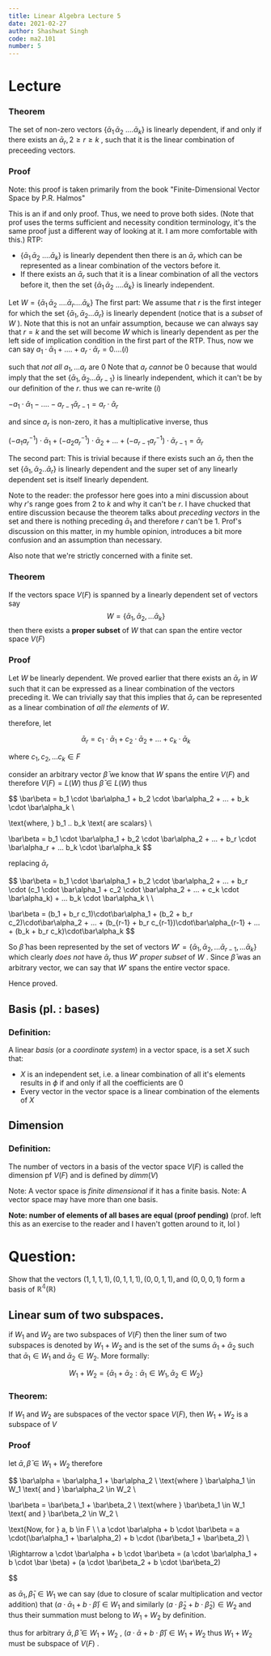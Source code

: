 ```yaml
---
title: Linear Algebra Lecture 5
date: 2021-02-27
author: Shashwat Singh
code: ma2.101
number: 5
---
```

# Lecture 

### Theorem  
The set of non-zero vectors $\{\bar\alpha_1\, \bar\alpha_2\ .… \bar\alpha_k\}$ is linearly dependent, if and only if there exists an  $\bar\alpha_r, 2 \geq r \geq k$ , such that it is the linear combination of preceeding vectors.  

### Proof  
Note: this proof is taken primarily from the book "Finite-Dimensional Vector Space by P.R. Halmos"

This is an if and only proof. Thus, we need to prove both sides. (Note that prof uses the terms sufficient and necessity condition terminology, it's the same proof just a different way of looking at it. I am more comfortable with this.)
RTP:
- $\{\bar\alpha_1\, \bar\alpha_2\ .… \bar\alpha_k\}$ is linearly dependent then there is an $\bar\alpha_r$ which can be represented as a linear combination of the vectors before it.
- If there exists an $\bar\alpha_r$ such that it is a linear combination of all the vectors before it, then the set $\{\bar\alpha_1\, \bar\alpha_2\ .… \bar\alpha_k\}$ is  linearly independent. 

Let $W = \{\bar\alpha_1\, \bar\alpha_2\ .… \bar\alpha_r....  \bar\alpha_k\}$
The first part:
We assume that $r$ is the first integer for which the set $\{\bar\alpha_1, \bar\alpha_2 … \bar\alpha_r\}$ is linearly dependent (notice that is a _subset_ of $W$ ). Note that this is not an unfair assumption, because we can always say that $r =k$ and the set will become $W$ which is linearly dependent as per the left side of implication condition in the first part of the RTP. 
Thus, now we can say
$a_1\cdot \bar\alpha_1 + .... + a_r \cdot \bar\alpha_r = 0....(i)$  

such that _not all_ $a_1, … a_r$ are 0
Note that $a_r$ _cannot_ be $0$ because that would imply that the set $\{\bar\alpha_1, \bar\alpha_2 … \bar\alpha_{r-1}\}$ is linearly independent, which it can't be by our definition of the $r$. 
thus we can re-write $(i)$  

$- a_1\cdot \bar\alpha_1 - .... - a_{r-1}\bar\alpha_{r-1}  = a_r \cdot \bar\alpha_r$

and since $a_r$ is non-zero, it has a multiplicative inverse, thus

$(-a_1  a_r^{-1}) \cdot \bar\alpha_1 + (-a_2  a_r^{-1}) \cdot \bar\alpha_2 + … + (-a_{r-1}  a_r^{-1}) \cdot \bar\alpha_{r-1} = \bar\alpha_r$

The second part:
This is trivial because if there exists such an $\bar\alpha_r$ then the set $\{\bar\alpha_1, \bar\alpha_2 .. \bar\alpha_r\}$ is linearly dependent and the super set of any linearly dependent set is itself linearly dependent. 

Note to the reader: the professor here goes into a mini discussion about why $r$'s range goes from $2$ to $k$ and why it can't be $r$. I have chucked that entire discussion because the theorem talks about _preceding vectors_ in the set and there is nothing preceding $\bar\alpha_1$ and therefore $r$ can't be $1$. Prof's discussion on this matter, in my humble opinion, introduces a bit more confusion and an assumption than necessary. 

Also note that we're strictly concerned with a finite set.

### Theorem
If the vectors space $V(F)$ is spanned by a linearly dependent set of vectors say 
$$
W = \{\bar\alpha_1, \bar\alpha_2, ... \bar\alpha_k\}
$$
then there exists a __proper subset__ of $W$ that can span the entire vector space $V(F)$ 

### Proof
Let $W$ be linearly dependent. 
We proved earlier that there exists an $\bar\alpha_r$ in $W$ such that it can be expressed as a linear combination of the vectors preceding it. We can trivially say that this implies that $\bar\alpha_r$ can be represented as a linear combination of _all the elements_ of $W$.

therefore, let

$$
\bar\alpha_r = c_1 \cdot \bar\alpha_1 + c_2 \cdot \bar\alpha_2 + ... + c_k \cdot \bar\alpha_k
$$

where $c_1, c_2, … c_k \in F$ 

consider an arbitrary vector $\bar\beta$ 
we know that $W$ spans the entire $V(F)$ and therefore $V(F) = L(W)$ 
thus $\bar\beta \in L(W)$
thus  

$$
\bar\beta = b_1 \cdot \bar\alpha_1 + b_2 \cdot \bar\alpha_2 + ... + b_k \cdot \bar\alpha_k \\

\text{where, } b_1 .. b_k \text{ are scalars} \\

\bar\beta = b_1 \cdot \bar\alpha_1 + b_2 \cdot \bar\alpha_2 + ... + b_r \cdot \bar\alpha_r + ... b_k \cdot \bar\alpha_k
$$ 

replacing $\bar\alpha_r$  

$$ 
\bar\beta = b_1 \cdot \bar\alpha_1 + b_2 \cdot \bar\alpha_2 + ... + b_r \cdot (c_1 \cdot \bar\alpha_1 + c_2 \cdot \bar\alpha_2 + ... + c_k \cdot \bar\alpha_k) + ... b_k \cdot \bar\alpha_k \\
\\

\bar\beta = (b_1 + b_r c_1)\cdot\bar\alpha_1 + (b_2 + b_r c_2)\cdot\bar\alpha_2 + ... + (b_{r-1} + b_r c_{r-1})\cdot\bar\alpha_{r-1} + ... + (b_k + b_r c_k)\cdot\bar\alpha_k
$$

So $\bar\beta$ has been represented by the set of vectors $W' = \{\bar\alpha_1, \bar\alpha_2, … \bar\alpha_{r-1}, … \bar\alpha_k\}$ which clearly _does not_ have $\bar\alpha_r$ thus $W'$ _proper subset_ of $W$ . Since $\bar\beta$ was an arbitrary vector, we can say that $W'$ spans the entire vector space. 

Hence proved.

## Basis (pl. : bases)
### Definition:
A linear _basis_ (or a _coordinate system_) in a vector space, is a set $X$ such that: 
- $X$ is an independent set, i.e. a linear combination of all it's elements results in $\phi$ if and only if all the coefficients are $0$
- Every vector in the vector space is a linear combination of the elements of $X$


## Dimension
### Definition: 
The number of vectors in a basis of the vector space $V(F)$ is called the dimension pf $V(F)$ and is defined by $dimm(V)$
 
Note: A vector space is _finite dimensional_ if it has a finite basis. 
Note: A vector space may have more than one basis.

__Note: number of elements of all bases are equal (proof pending)__
(prof. left this as an exercise to the reader and I haven't gotten around to it, lol )


# Question:
Show that the vectors $(1, 1, 1, 1), (0, 1, 1, 1), (0, 0, 1, 1), \text{and } (0, 0, 0, 1)$ form a basis of $\mathbb{R^4(R)}$  

## Linear sum of two subspaces.

if $W_1$ and $W_2$ are two subspaces of $V(F)$ then the liner sum of two subspaces is denoted by $W_1 + W_2$  and is the set of the sums $\bar\alpha_1 + \bar\alpha_2$ such that $\bar\alpha_1 \in W_1$ and $\bar\alpha_2 \in W_2$. More formally:

$$
W_1 + W_2 = \{\bar\alpha_1 + \bar\alpha_2: \bar\alpha_1 \in W_1, \bar\alpha_2 \in W_2\}
$$


### Theorem:
If $W_1$ and $W_2$ are subspaces of the vector space $V(F)$, then $W_1 + W_2$ is a subspace of $V$ 

### Proof
let $\bar\alpha, \bar\beta \in W_1 + W_2$ therefore

$$
\bar\alpha = \bar\alpha_1 + \bar\alpha_2 \\
\text{where } \bar\alpha_1 \in W_1 \text{ and } \bar\alpha_2 \in W_2 \\

\bar\beta = \bar\beta_1 + \bar\beta_2 \\
\text{where } \bar\beta_1 \in W_1 \text{ and } \bar\beta_2 \in W_2 \\

\text{Now, for } a, b \in F \\
\\
a \cdot \bar\alpha + b \cdot \bar\beta = a \cdot(\bar\alpha_1 + \bar\alpha_2) + b \cdot (\bar\beta_1 + \bar\beta_2) \\

\Rightarrow a \cdot \bar\alpha + b \cdot \bar\beta = (a \cdot \bar\alpha_1 + b \cdot \bar \beta) + (a \cdot \bar\beta_2 + b \cdot \bar\beta_2)

$$

as $\bar\alpha_1, \bar\beta_1 \in W_1$ we can say (due to closure of scalar multiplication and vector addition) that $(a \cdot \bar\alpha_1 + b \cdot \bar \beta) \in W_1$  and similarly $(a \cdot \bar\beta_2 + b \cdot \bar\beta_2) \in W_2$ and thus their summation must belong to $W_1 + W_2$ by definition. 

thus for arbitrary $\bar\alpha, \bar\beta \in W_1 + W_2$ , $(a \cdot \bar\alpha + b \cdot \bar\beta) \in W_1 + W_2$ thus $W_1 + W_2$ must be subspace of $V(F)$ . 


